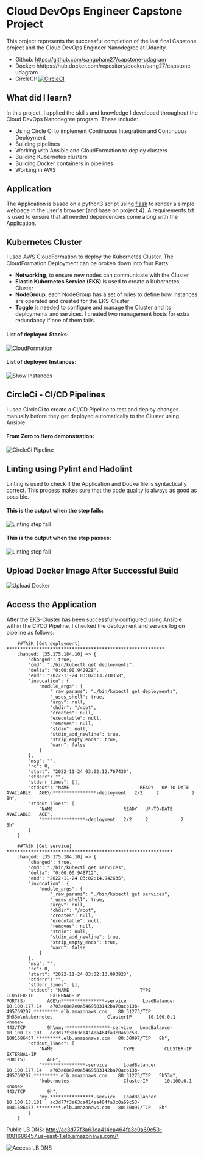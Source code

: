 # Cloud DevOps Engineer Capstone Project

This project represents the successful completion of the last final Capstone project and the Cloud DevOps Engineer Nanodegree at Udacity.
- Github: https://github.com/sangpham27/capstone-udagram
- Docker: hhttps://hub.docker.com/repository/docker/sang27/capstone-udagram
- CircleCI: [![CircleCI](https://circleci.com/gh/circleci/circleci-docs.svg?style=svg)](https://app.circleci.com/pipelines/github/teogit01/project5-final)
## What did I learn?

In this project, I applied the skills and knowledge I developed throughout the Cloud DevOps Nanodegree program. These include:
- Using Circle CI to implement Continuous Integration and Continuous Deployment
- Building pipelines
- Working with Ansible and CloudFormation to deploy clusters
- Building Kubernetes clusters
- Building Docker containers in pipelines
- Working in AWS

## Application

The Application is based on a python3 script using <a target="_blank" href="https://flask.palletsprojects.com">flask</a> to render a simple webpage in the user's browser (and base on project 4).
A requirements.txt is used to ensure that all needed dependencies come along with the Application.

## Kubernetes Cluster

I used AWS CloudFormation to deploy the Kubernetes Cluster.
The CloudFormation Deployment can be broken down into four Parts:
- **Networking**, to ensure new nodes can communicate with the Cluster
- **Elastic Kubernetes Service (EKS)** is used to create a Kubernetes Cluster
- **NodeGroup**, each NodeGroup has a set of rules to define how instances are operated and created for the EKS-Cluster
- **Toggle** is needed to configure and manage the Cluster and its deployments and services. I created two management hosts for extra redundancy if one of them fails.

#### List of deployed Stacks:
![CloudFormation](./screenshot-p5/stacks.png)

#### List of deployed Instances:
![Show Instances](./screenshot-p5/instances.png)

## CircleCi - CI/CD Pipelines

I used CircleCi to create a CI/CD Pipeline to test and deploy changes manually before they get deployed automatically to the Cluster using Ansible.

#### From Zero to Hero demonstration:

![CircleCi Pipeline](./screenshot-p5/circleci_pipeline.png)

## Linting using Pylint and Hadolint

Linting is used to check if the Application and Dockerfile is syntactically correct.
This process makes sure that the code quality is always as good as possible.

#### This is the output when the step fails:

![Linting step fail](./screenshot-p5/lint_fail.png)


#### This is the output when the step passes:

![Linting step fail](./screenshot-p5/lint_success.png)

## Upload Docker Image After Successful Build

![Upload Docker](./screenshot-p5/docker-repo.png)

## Access the Application

After the EKS-Cluster has been successfully configured using Ansible within the CI/CD Pipeline, I checked the deployment and service log on pipeline as follows:

```
    ##TASK [Get deployment] **********************************************************
    changed: [35.175.184.10] => {
        "changed": true,
        "cmd": "./bin/kubectl get deployments",
        "delta": "0:00:00.942928",
        "end": "2022-11-24 03:02:13.710358",
        "invocation": {
            "module_args": {
                "_raw_params": "./bin/kubectl get deployments",
                "_uses_shell": true,
                "argv": null,
                "chdir": "/root",
                "creates": null,
                "executable": null,
                "removes": null,
                "stdin": null,
                "stdin_add_newline": true,
                "strip_empty_ends": true,
                "warn": false
            }
        },
        "msg": "",
        "rc": 0,
        "start": "2022-11-24 03:02:12.767430",
        "stderr": "",
        "stderr_lines": [],
        "stdout": "NAME                          READY   UP-TO-DATE   AVAILABLE   AGE\n****************-deployment   2/2     2            2           8h",
        "stdout_lines": [
            "NAME                          READY   UP-TO-DATE   AVAILABLE   AGE",
            "****************-deployment   2/2     2            2           8h"
        ]
    }

    ##TASK [Get service] *************************************************************
    changed: [35.175.184.10] => {
        "changed": true,
        "cmd": "./bin/kubectl get services",
        "delta": "0:00:00.948712",
        "end": "2022-11-24 03:02:14.942635",
        "invocation": {
            "module_args": {
                "_raw_params": "./bin/kubectl get services",
                "_uses_shell": true,
                "argv": null,
                "chdir": "/root",
                "creates": null,
                "executable": null,
                "removes": null,
                "stdin": null,
                "stdin_add_newline": true,
                "strip_empty_ends": true,
                "warn": false
            }
        },
        "msg": "",
        "rc": 0,
        "start": "2022-11-24 03:02:13.993923",
        "stderr": "",
        "stderr_lines": [],
        "stdout": "NAME                          TYPE           CLUSTER-IP      EXTERNAL-IP                                                               PORT(S)        AGE\n****************-service      LoadBalancer   10.100.177.14   a703a68e7e0a5469583142ba70acb13b-495769207.*********.elb.amazonaws.com    80:31273/TCP   5h53m\nkubernetes                    ClusterIP      10.100.0.1      <none>                                                                    443/TCP        9h\nmy-****************-service   LoadBalancer   10.100.13.101   ac3d77f3a63ca414ea464fa3c0a69c53-1081686457.*********.elb.amazonaws.com   80:30097/TCP   8h",
        "stdout_lines": [
            "NAME                          TYPE           CLUSTER-IP      EXTERNAL-IP                                                               PORT(S)        AGE",
            "****************-service      LoadBalancer   10.100.177.14   a703a68e7e0a5469583142ba70acb13b-495769207.*********.elb.amazonaws.com    80:31273/TCP   5h53m",
            "kubernetes                    ClusterIP      10.100.0.1      <none>                                                                    443/TCP        9h",
            "my-****************-service   LoadBalancer   10.100.13.101   ac3d77f3a63ca414ea464fa3c0a69c53-1081686457.*********.elb.amazonaws.com   80:30097/TCP   8h"
        ]
    }   
```

Public LB DNS: http://ac3d77f3a63ca414ea464fa3c0a69c53-1081686457.us-east-1.elb.amazonaws.com/\

![Access LB DNS](./screenshot-p5/dns.png)
